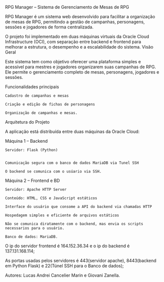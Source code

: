 RPG Manager – Sistema de Gerenciamento de Mesas de RPG

RPG Manager é um sistema web desenvolvido para facilitar a organização de mesas de RPG, permitindo a gestão de campanhas, personagens, sessões e jogadores de forma centralizada.

O projeto foi implementado em duas máquinas virtuais da Oracle Cloud Infrastructure (OCI), com separação entre backend e frontend para melhorar a estrutura, o desempenho e a escalabilidade do sistema.
Visão Geral

Este sistema tem como objetivo oferecer uma plataforma simples e acessível para mestres e jogadores organizarem suas campanhas de RPG. Ele permite o gerenciamento completo de mesas, personagens, jogadores e sessões.

Funcionalidades principais

    Cadastro de campanhas e mesas

    Criação e edição de fichas de personagens

    Organização de campanhas e mesas.

Arquitetura do Projeto

A aplicação está distribuída entre duas máquinas da Oracle Cloud:

Máquina 1 – Backend

    Servidor: Flask (Python)


    Comunicação segura com o banco de dados MariaDB via Tunel SSH

    O backend se comunica com o usúario via SSH.

Máquina 2 – Frontend e BD

    Servidor: Apache HTTP Server

    Conteúdo: HTML, CSS e JavaScript estáticos

    Interface do usuário que consome a API do backend via chamadas HTTP

    Hospedagem simples e eficiente de arquivos estáticos

    Não se comunica diratamente com o backend, mas envia os scripts necessarios para o usuário.

    Banco de dados: MariaDB.

O ip do servidor frontend é 164.152.36.34 e o ip do backend é 137.131.168.114;

As portas usadas pelos servidores é 443(servidor apache), 8443(backend em Python Flask) e 22(Túnel SSH para o Banco de dados);

Autores: Lucas Andrei Cancelier Marin e Giovani Zanella.